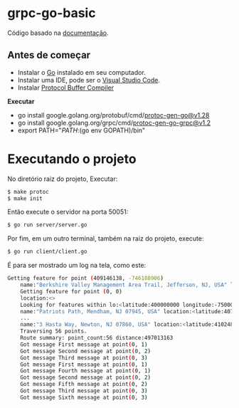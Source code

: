 # grpc-go-basic

Código basado na [documentação](https://grpc.io/docs/languages/go/basics/).

## Antes de começar
- Instalar o [Go](https://go.dev/doc/install) instalado em seu computador.
- Instalar uma IDE, pode ser o [Visual Studio Code](https://code.visualstudio.com/).
- Instalar [Protocol Buffer Compiler](https://grpc.io/docs/protoc-installation/)

**Executar**
- go install google.golang.org/protobuf/cmd/protoc-gen-go@v1.28
- go install google.golang.org/grpc/cmd/protoc-gen-go-grpc@v1.2
- export PATH="$PATH:$(go env GOPATH)/bin"

# Executando o projeto
No diretório raiz do projeto, Executar:       
```bash
$ make protoc
$ make init
```
Então execute o servidor na porta 50051:
```bash
$ go run server/server.go
```
Por fim, em um outro terminal, também na raiz do projeto, execute:
```bash
$ go run client/client.go
```

É para ser mostrado um log na tela, como este:
```bash
Getting feature for point (409146138, -746188906)
    name:"Berkshire Valley Management Area Trail, Jefferson, NJ, USA" location:<latitude:409146138 longitude:-746188906 >
    Getting feature for point (0, 0)
    location:<>
    Looking for features within lo:<latitude:400000000 longitude:-750000000 > hi:<latitude:420000000 longitude:-730000000 >
    name:"Patriots Path, Mendham, NJ 07945, USA" location:<latitude:407838351 longitude:-746143763 >
    ...
    name:"3 Hasta Way, Newton, NJ 07860, USA" location:<latitude:410248224 longitude:-747127767 >
    Traversing 56 points.
    Route summary: point_count:56 distance:497013163
    Got message First message at point(0, 1)
    Got message Second message at point(0, 2)
    Got message Third message at point(0, 3)
    Got message First message at point(0, 1)
    Got message Fourth message at point(0, 1)
    Got message Second message at point(0, 2)
    Got message Fifth message at point(0, 2)
    Got message Third message at point(0, 3)
    Got message Sixth message at point(0, 3)
```